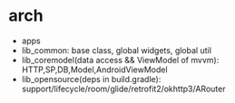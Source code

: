 # arch
* apps
* lib_common: base class, global widgets, global util
* lib_coremodel(data access && ViewModel of mvvm): HTTP,SP,DB,Model,AndroidViewModel
* lib_opensource(deps in build.gradle): support/lifecycle/room/glide/retrofit2/okhttp3/ARouter